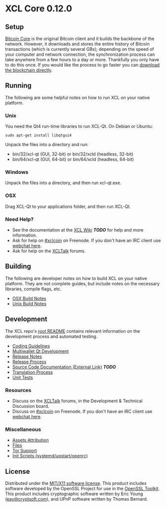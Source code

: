 XCL Core 0.12.0
=====================

Setup
---------------------
[Bitcoin Core](http://bitcoin.org/en/download) is the original Bitcoin client and it builds the backbone of the network. However, it downloads and stores the entire history of Bitcoin transactions (which is currently several GBs); depending on the speed of your computer and network connection, the synchronization process can take anywhere from a few hours to a day or more. Thankfully you only have to do this once. If you would like the process to go faster you can [download the blockchain directly](bootstrap.md).

Running
---------------------
The following are some helpful notes on how to run XCL on your native platform.

### Unix

You need the Qt4 run-time libraries to run XCL-Qt. On Debian or Ubuntu:

	sudo apt-get install libqtgui4

Unpack the files into a directory and run:

- bin/32/xcl-qt (GUI, 32-bit) or bin/32/xcld (headless, 32-bit)
- bin/64/xcl-qt (GUI, 64-bit) or bin/64/xcld (headless, 64-bit)



### Windows

Unpack the files into a directory, and then run xcl-qt.exe.

### OSX

Drag XCL-Qt to your applications folder, and then run XCL-Qt.

### Need Help?

* See the documentation at the [XCL Wiki](https://en.bitcoin.it/wiki/Main_Page) ***TODO***
for help and more information.
* Ask for help on [#xclcoin](http://webchat.freenode.net?channels=xclcoin) on Freenode. If you don't have an IRC client use [webchat here](http://webchat.freenode.net?channels=xclcoin).
* Ask for help on the [XCLTalk](https://xcltalk.org/) forums.

Building
---------------------
The following are developer notes on how to build XCL on your native platform. They are not complete guides, but include notes on the necessary libraries, compile flags, etc.

- [OSX Build Notes](build-osx.md)
- [Unix Build Notes](build-unix.md)

Development
---------------------
The XCL repo's [root README](https://github.com/xclcoin/XCLCoin/blob/master/README.md) contains relevant information on the development process and automated testing.

- [Coding Guidelines](coding.md)
- [Multiwallet Qt Development](multiwallet-qt.md)
- [Release Notes](release-notes.md)
- [Release Process](release-process.md)
- [Source Code Documentation (External Link)](https://dev.visucore.com/bitcoin/doxygen/) ***TODO***
- [Translation Process](translation_process.md)
- [Unit Tests](unit-tests.md)

### Resources
* Discuss on the [XCLTalk](https://xcltalk.org/) forums, in the Development & Technical Discussion board.
* Discuss on [#xclcoin](http://webchat.freenode.net/?channels=xclcoin) on Freenode. If you don't have an IRC client use [webchat here](http://webchat.freenode.net/?channels=xclcoin).

### Miscellaneous
- [Assets Attribution](assets-attribution.md)
- [Files](files.md)
- [Tor Support](tor.md)
- [Init Scripts (systemd/upstart/openrc)](init.md)

License
---------------------
Distributed under the [MIT/X11 software license](http://www.opensource.org/licenses/mit-license.php).
This product includes software developed by the OpenSSL Project for use in the [OpenSSL Toolkit](https://www.openssl.org/). This product includes
cryptographic software written by Eric Young ([eay@cryptsoft.com](mailto:eay@cryptsoft.com)), and UPnP software written by Thomas Bernard.
